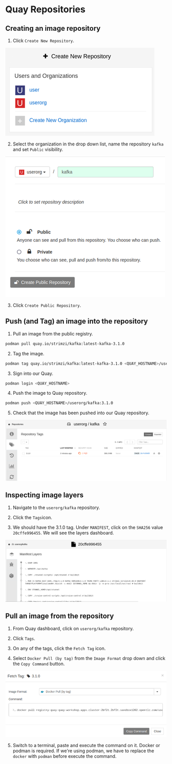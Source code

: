 # Quay Repositories

## Creating an image repository

1. Click `Create New Repository`.

![Quay Create Repository](img/create-repo.png)

2. Select the organization in the drop down list, name the repository `kafka` and set `Public` visibility.

![Quay Create Repository Config](img/repo-config.png)

3. Click `Create Public Repository`.

## Push (and Tag) an image into the repository

1. Pull an image from the public registry.

```sh
podman pull quay.io/strimzi/kafka:latest-kafka-3.1.0
```

2. Tag the image.

```sh
podman tag quay.io/strimzi/kafka:latest-kafka-3.1.0 <QUAY_HOSTNAME>/userorg/kafka:3.1.0
```

3. Sign into our Quay.

```sh
podman login <QUAY_HOSTNAME>
```

4. Push the image to Quay repository.

```sh
podman push <QUAY_HOSTNAME>/userorg/kafka:3.1.0
```

5. Check that the image has been pushed into our Quay repository.

![Image pushed into our Quay](img/image-pushed.png)

## Inspecting image layers

1. Navigate to the `userorg/kafka` repository.

2. Click the `Tags`icon.

3. We should have the 3.1.0 tag. Under `MANIFEST`, click on the `SHA256` value `20cffe996455`. We will see the layers dashboard.

![Image Layers](img/img-layers.png)

## Pull an image from the repository

1. From Quay dashboard, click on `userorg/kafka` repository.

2. Click `Tags`.

3. On any of the tags, click the `Fetch Tag` icon.

4. Select `Docker Pull (by tag)` from the `Image Format` drop down and click the `Copy Command` button.

![Fetch Tag](img/fetchtag.png)

5. Switch to a terminal, paste and execute the command on it. Docker or podman is required. If we're using podman, we have to replace the `docker` with `podman` before execute the command.
